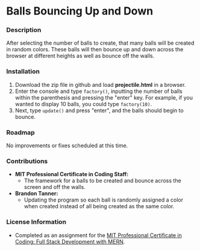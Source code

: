 # Balls Bouncing Up and Down

### Description

After selecting the number of balls to create, that many balls will be created in random colors. These balls will then bounce up and down across the browser at different heights as well as bounce off the walls. 

### Installation

1. Download the zip file in github and load **projectile.html** in a browser.
2. Enter the console and type ```factory()```, inputting the number of balls within the parenthesis and pressing the "enter" key. For example, if you wanted to display 10 balls, you could type ```factory(10)```.
3. Next, type ```update()``` and press "enter", and the balls should begin to bounce. 

### Roadmap

No improvements or fixes scheduled at this time.

### Contributions

- **MIT Professional Certificate in Coding Staff:** 
    - The framework for a balls to be created and bounce across the screen and off the walls.
- **Brandon Tanner:** 
    - Updating the program so each ball is randomly assigned a color when created instead of all being created as the same color. 

### License Information
- Completed as an assignment for the [MIT Professional Certificate in Coding: Full Stack Development with MERN](https://executive-ed.xpro.mit.edu/professional-certificate-coding?utm_source=Google&utm_medium=c&utm_term=mit%20coding&utm_location=1027726&utm_campaign=B-365D_US_GG_SE_PCC_Brand&utm_content=MIT-Coding___School_Duration&gclid=Cj0KCQiAweaNBhDEARIsAJ5hwbe5iGViYiDsRYlBGKAHHLbH-GiiJ16dKOBbV7tvosiu9UTfbS7tAygaAkW1EALw_wcB).
